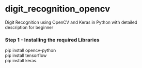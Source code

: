 # digit_recognition_opencv
Digit Recognition using OpenCV and Keras in Python with detailed description for beginner

<h3> Step 1 - Installing the required Libraries </h3>

<p>pip install opencv-python <br>
pip install tensorflow <br>
pip install keras</p>
